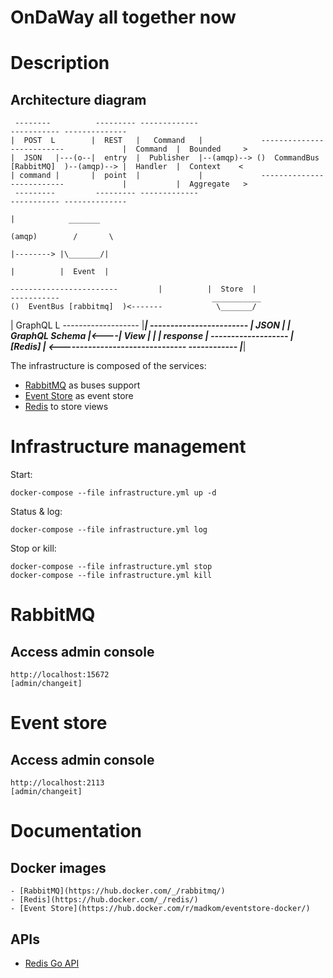 OnDaWay all together now
========================

# Description

## Architecture diagram

     --------          --------- -------------                                                      ----------- --------------     
    |  POST  L        |  REST   |   Command   |             --------------------------             |  Command  |  Bounded     >    
    |  JSON   |---(o--|  entry  |  Publisher  |--(amqp)--> ()  CommandBus [RabbitMQ]  )--(amqp)--> |  Handler  |  Context    <     
    | command |       |  point  |             |             --------------------------             |           |  Aggregate   >    
     ---------         --------- -------------                                                      ----------- --------------     
                                                                                                                  |            _______ 
                                                                                                                (amqp)        /       \
                                                                                                                  |--------> |\_______/|  
                                                                                                                  |          |  Event  |
                                                                                 ------------------------         |          |  Store  |
    -----------                                  ___________                    ()  EventBus [rabbitmq]  )<-------            \_______/
   |  GraphQL  L       -------------------      |___________|                    ------------------------
   |   JSON     |     |   GraphQL Schema  |<----|   View    |                                |
   |  response  |      -------------------      |  [Redis]  | <-------------------------------
    ------------                                |___________| 


The infrastructure is composed of the services:

  - [RabbitMQ](https://www.rabbitmq.com/) as buses support
  - [Event Store](https://geteventstore.com/) as event store
  - [Redis](http://redis.io) to store views


# Infrastructure management

Start: 

    docker-compose --file infrastructure.yml up -d

Status & log:

    docker-compose --file infrastructure.yml log 

Stop or kill:

    docker-compose --file infrastructure.yml stop
    docker-compose --file infrastructure.yml kill


# RabbitMQ

## Access admin console

    http://localhost:15672
    [admin/changeit]


# Event store

## Access admin console

    http://localhost:2113
    [admin/changeit]


# Documentation

## Docker images

    - [RabbitMQ](https://hub.docker.com/_/rabbitmq/)
    - [Redis](https://hub.docker.com/_/redis/)
    - [Event Store](https://hub.docker.com/r/madkom/eventstore-docker/)


## APIs

  - [Redis Go API](https://github.com/go-redis/redis)

